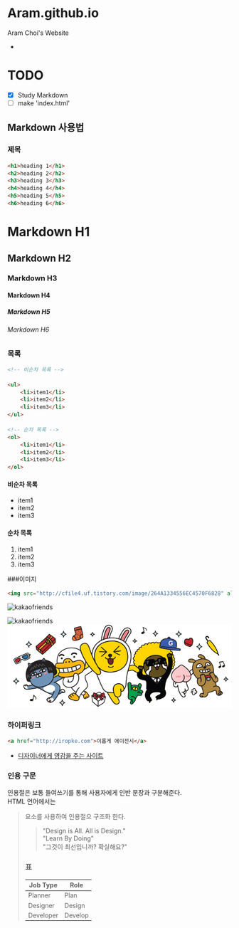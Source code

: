 # Aram.github.io
Aram Choi's Website

-

# TODO
- [x] Study Markdown
- [ ] make 'index.html' 

## Markdown 사용법

### 제목

```html
<h1>heading 1</h1>
<h2>heading 2</h2>
<h3>heading 3</h3>
<h4>heading 4</h4>
<h5>heading 5</h5>
<h6>heading 6</h6>
```

# Markdown H1
## Markdown H2
### Markdown H3
#### Markdown H4
##### Markdown H5
###### Markdown H6

### 목록

```html
<!-- 비순차 목록 -->

<ul>
	<li>item1</li>
	<li>item2</li>
	<li>item3</li>
</ul>

<!-- 순차 목록 -->
<ol>
	<li>item1</li>
	<li>item2</li>
	<li>item3</li>
</ol>
```

#### 비순차 목록

- item1
- item2
- item3

#### 순차 목록

1. item1
1. item2
1. item3

###이미지

```html
<img src="http://cfile4.uf.tistory.com/image/264A1334556EC4570F6828" alt="kakaofriends">
```
<img src="http://cfile4.uf.tistory.com/image/264A1334556EC4570F6828" alt="kakaofriends" width="298" height="298">

![kakaofriends](http://cfile4.uf.tistory.com/image/264A1334556EC4570F6828)
![kakaofriends](images/kakao.png "kakaofrienes")

### 하이퍼링크

```html
<a href="http://iropke.com">이롭게 에이전시</a>
```

- [디자이너에게 영감을 주는 사이트](http://iropke.com/blog/archive)

### 인용 구문

인용절은 보통 들여쓰기를 통해 사용자에게 인반 문장과 구분해준다.<br>
HTML 언어에서는 <blockquote> 요소를 사용하여 인용절으 구조화 한다.

> "Design is All. All is Design."<br>
> "Learn By Doing"<br>
> "그것이 최선입니까? 확실해요?"

### 표

Job Type | Role
---|---
Planner | Plan
Designer | Design
Developer | Develop





















